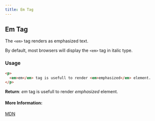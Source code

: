 ```yaml
---
title: Em Tag
---
```

## Em Tag

The `<em>` tag renders as emphasized text.

By default, most browsers will display the `<em>` tag in italic type.

### Usage

```html
<p>
  <em>em</em> tag is usefull to render <em>emphasized</em> element.
</p>
```

**Return**: *em* tag is usefull to render *emphasized* element.

#### More Information:
[MDN](https://developer.mozilla.org/en-US/docs/Web/HTML/Element/em)


